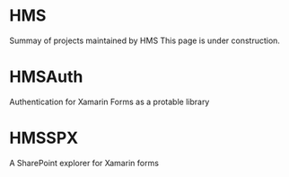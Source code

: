 # HMS
Summay of projects maintained by HMS
This page is under construction.
# HMSAuth
Authentication for Xamarin Forms as a protable library
# HMSSPX
A SharePoint explorer for Xamarin forms

